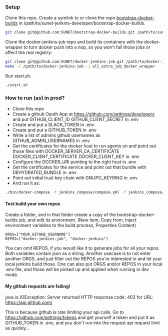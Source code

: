 ### Setup
Clone this repo.
Create a symlink to or clone the repo [bootstrap-docker-builds](https://github.com/SUNET/bootstrap-docker-builds) in /path/to/sunet-jenkins-developer/bootstrap-docker-builds.
```bash
git clone git@github.com:SUNET/bootstrap-docker-builds.git /path/to/sunet-jenkins-developer/
```
Clone the docker-jenkins-job repo and build its containers with the docker-wrapper
to turn docker push into a nop, so you won't fail those jobs or affect the real registry:
```bash
git clone git@github.com:SUNET/docker-jenkins-job.git /path/to/docker-jenkins-job
make -C /path/to/docker-jenkins-job -j all_extra_job_docker_wrapper
```
Run start.sh.
```bash
./start.sh
```

### How to run (as) in prod?
* Clone this repo
* Create a github Oauth App at https://github.com/settings/developers and put GITHUB_CLIENT_ID GITHUB_CLIENT_SECRET in .env
* Create and put a SLACK_TOKEN in .env
* Create and put a GITHUB_TOKEN in .env
* Write a list of admins github usernames as GITHUB_ADMIN_USERNAMES in .env
* Get the certificates for the docker host to run agents on and point out those files with DOCKER_SERVER_CA_CERTIFICATE DOCKER_CLIENT_CERTIFICATE DOCKER_CLIENT_KEY in .env
* Configure the DOCKER_URI pointing to the right host in .env
* Get the certificates for the service and point out that bundle with DEHYDRATED_BUNDLE in .env
* Point out initial trust key chain with GNUPG_KEYRING in .env
* And run it as:
```bash
./bin/docker-compose -f jenkins_compose/compose.yml -f jenkins_compose/prod.yml
```

#### Test build your own repos
Create a folder, and in that folder create a copy of the bootstrap-docker-builds
job, and edit its enviorment.
(New item, Copy from, Inject environment variables to the build process, Properties Content)
```
ORGS=["YOUR_GITHUB_USERNAME"]
REPOS=["docker-jenkins-job", "docker-jenkins"]
```
You can omit REPOS, if you would like it to generate jobs for all your repos.
Both variables contain json as a string.
Another usecase is to not enter another ORGS, and just filter out the REPOS
you're interested in and let your local jenkins build those.
One can also put ORGS and/or REPOS in your local .env file, and those
will be picked up and applied when running in dev mode.


#### My github requests are failing!
java.io.IOException: Server returned HTTP response code: 403 for URL: https://api.github.com/

This is because github is rate limiting your api calls. Go to
https://github.com/settings/tokens and get yourself a token and put it
as GITHUB_TOKEN in .env, and you don't run into the request api request
limit as quickly...
